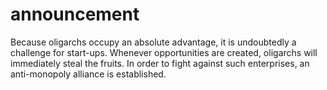 # announcement
Because oligarchs occupy an absolute advantage, it is undoubtedly a challenge for start-ups. Whenever opportunities are created, oligarchs will immediately steal the fruits. In order to fight against such enterprises, an anti-monopoly alliance is established.

